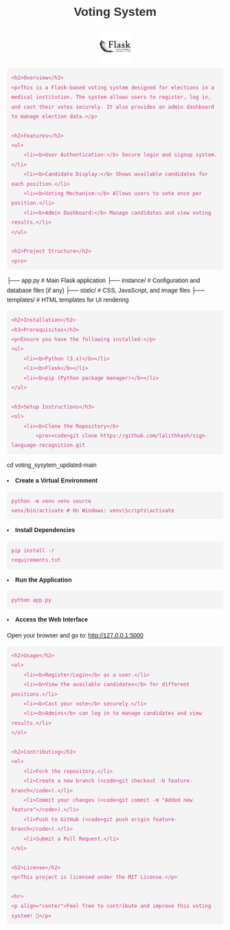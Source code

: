 <!DOCTYPE html>
<html lang="en">
<head>
    <meta charset="UTF-8">
    <meta name="viewport" content="width=device-width, initial-scale=1.0">
    <title>Voting System - README</title>
    <style>
        body { font-family: Arial, sans-serif; line-height: 1.6; margin: 40px; }
        h1, h2, h3 { color: #333; }
        pre { background: #f4f4f4; padding: 10px; border-radius: 5px; }
        code { font-family: monospace; color: #d63384; }
    </style>
</head>
<body>
    <h1 align="center">Voting System</h1>
    <p align="center">
        <img src="https://raw.githubusercontent.com/github/explore/main/topics/flask/flask.png" align="center" width="15%">
    </p>
    
    <h2>Overview</h2>
    <p>This is a Flask-based voting system designed for elections in a medical institution. The system allows users to register, log in, and cast their votes securely. It also provides an admin dashboard to manage election data.</p>
    
    <h2>Features</h2>
    <ul>
        <li><b>User Authentication:</b> Secure login and signup system.</li>
        <li><b>Candidate Display:</b> Shows available candidates for each position.</li>
        <li><b>Voting Mechanism:</b> Allows users to vote once per position.</li>
        <li><b>Admin Dashboard:</b> Manage candidates and view voting results.</li>
    </ul>
    
    <h2>Project Structure</h2>
    <pre>
├── app.py             # Main Flask application
├── instance/          # Configuration and database files (if any)
├── static/            # CSS, JavaScript, and image files
├── templates/         # HTML templates for UI rendering
    </pre>
    
    <h2>Installation</h2>
    <h3>Prerequisites</h3>
    <p>Ensure you have the following installed:</p>
    <ul>
        <li><b>Python (3.x)</b></li>
        <li><b>Flask</b></li>
        <li><b>pip (Python package manager)</b></li>
    </ul>
    
    <h3>Setup Instructions</h3>
    <ol>
        <li><b>Clone the Repository</b>
            <pre><code>git clone https://github.com/lalithhash/sign-language-recognition.git
cd voting_sysytem_updated-main</code></pre>
        </li>
        <li><b>Create a Virtual Environment</b>
            <pre><code>python -m venv venv
source venv/bin/activate  # On Windows: venv\Scripts\activate</code></pre>
        </li>
        <li><b>Install Dependencies</b>
            <pre><code>pip install -r requirements.txt</code></pre>
        </li>
        <li><b>Run the Application</b>
            <pre><code>python app.py</code></pre>
        </li>
        <li><b>Access the Web Interface</b>
            <p>Open your browser and go to: <a href="http://127.0.0.1:5000">http://127.0.0.1:5000</a></p>
        </li>
    </ol>
    
    <h2>Usage</h2>
    <ol>
        <li><b>Register/Login</b> as a user.</li>
        <li><b>View the available candidates</b> for different positions.</li>
        <li><b>Cast your vote</b> securely.</li>
        <li><b>Admins</b> can log in to manage candidates and view results.</li>
    </ol>
    
    <h2>Contributing</h2>
    <ol>
        <li>Fork the repository.</li>
        <li>Create a new branch (<code>git checkout -b feature-branch</code>).</li>
        <li>Commit your changes (<code>git commit -m "Added new feature"</code>).</li>
        <li>Push to GitHub (<code>git push origin feature-branch</code>).</li>
        <li>Submit a Pull Request.</li>
    </ol>
    
    <h2>License</h2>
    <p>This project is licensed under the MIT License.</p>
    
    <hr>
    <p align="center">Feel free to contribute and improve this voting system! 🚀</p>
</body>
</html>


